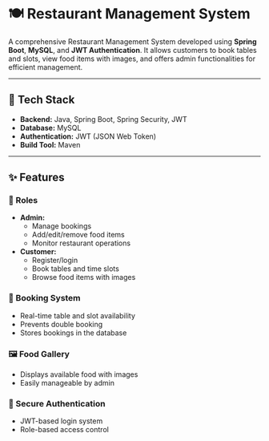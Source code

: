 # 🍽️ Restaurant Management System

A comprehensive Restaurant Management System developed using **Spring Boot**, **MySQL**, and **JWT Authentication**. It allows customers to book tables and slots, view food items with images, and offers admin functionalities for efficient management.

---

## 🔧 Tech Stack

- **Backend:** Java, Spring Boot, Spring Security, JWT
- **Database:** MySQL
- **Authentication:** JWT (JSON Web Token)
- **Build Tool:** Maven

---

## ✨ Features

### 👥 Roles
- **Admin:**
  - Manage bookings
  - Add/edit/remove food items
  - Monitor restaurant operations
- **Customer:**
  - Register/login
  - Book tables and time slots
  - Browse food items with images

### 📅 Booking System
- Real-time table and slot availability
- Prevents double booking
- Stores bookings in the database

### 🖼️ Food Gallery
- Displays available food with images
- Easily manageable by admin

### 🔐 Secure Authentication
- JWT-based login system
- Role-based access control

